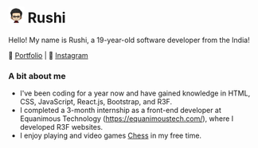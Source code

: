 # <img src="src/assets/avtar-without-bg.png" height="32"> Rushi

Hello! My name is Rushi, a 19-year-old software developer from the India!

📑 [Portfolio](https://) | 📸 [Instagram](https://www.instagram.com/rushi.panchal.2004/)

### A bit about me
- I've been coding for a year now and have gained knowledge in HTML, CSS, JavaScript, React.js, Bootstrap, and R3F.
- I completed a 3-month internship as a front-end developer at Equanimous Technology (https://equanimoustech.com/), where I developed R3F websites.
- I enjoy playing and video games [Chess](https://www.chess.com/member/panchalrushi) in my free time.


